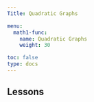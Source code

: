 ```yaml
---
Title: Quadratic Graphs

menu:
  math1-func:
    name: Quadratic Graphs
    weight: 30

toc: false
type: docs
---
```


## Lessons